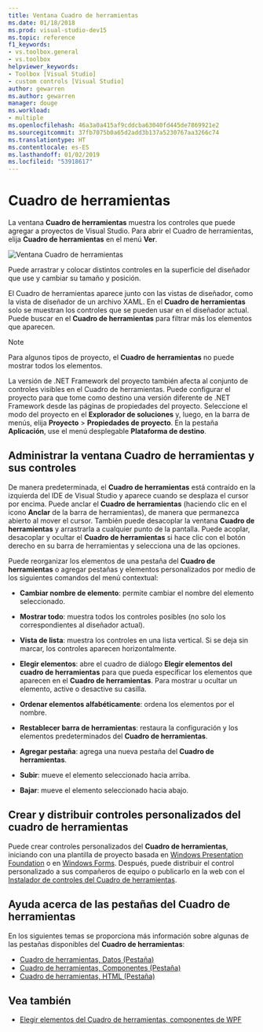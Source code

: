 ```yaml
---
title: Ventana Cuadro de herramientas
ms.date: 01/18/2018
ms.prod: visual-studio-dev15
ms.topic: reference
f1_keywords:
- vs.toolbox.general
- vs.toolbox
helpviewer_keywords:
- Toolbox [Visual Studio]
- custom controls [Visual Studio]
author: gewarren
ms.author: gewarren
manager: douge
ms.workload:
- multiple
ms.openlocfilehash: 46a3a0a415af9cddcba63040fd445de7869921e2
ms.sourcegitcommit: 37fb7075b0a65d2add3b137a5230767aa3266c74
ms.translationtype: HT
ms.contentlocale: es-ES
ms.lasthandoff: 01/02/2019
ms.locfileid: "53918617"
---
```

# <a name="toolbox"></a>Cuadro de herramientas

La ventana **Cuadro de herramientas** muestra los controles que puede agregar a proyectos de Visual Studio. Para abrir el Cuadro de herramientas, elija **Cuadro de herramientas** en el menú **Ver**.

![Ventana Cuadro de herramientas](media/toolbox.png)

Puede arrastrar y colocar distintos controles en la superficie del diseñador que use y cambiar su tamaño y posición.

El Cuadro de herramientas aparece junto con las vistas de diseñador, como la vista de diseñador de un archivo XAML. En el **Cuadro de herramientas** solo se muestran los controles que se pueden usar en el diseñador actual. Puede buscar en el **Cuadro de herramientas** para filtrar más los elementos que aparecen.

> [!NOTE]
> Para algunos tipos de proyecto, el **Cuadro de herramientas** no puede mostrar todos los elementos.

La versión de .NET Framework del proyecto también afecta al conjunto de controles visibles en el Cuadro de herramientas. Puede configurar el proyecto para que tome como destino una versión diferente de .NET Framework desde las páginas de propiedades del proyecto. Seleccione el modo del proyecto en el **Explorador de soluciones** y, luego, en la barra de menús, elija **Proyecto** > **Propiedades de proyecto**. En la pestaña **Aplicación**, use el menú desplegable **Plataforma de destino**.

## <a name="manage-the-toolbox-window-and-its-controls"></a>Administrar la ventana Cuadro de herramientas y sus controles

De manera predeterminada, el **Cuadro de herramientas** está contraído en la izquierda del IDE de Visual Studio y aparece cuando se desplaza el cursor por encima. Puede anclar el **Cuadro de herramientas** (haciendo clic en el icono **Anclar** de la barra de herramientas), de manera que permanezca abierto al mover el cursor. También puede desacoplar la ventana **Cuadro de herramientas** y arrastrarla a cualquier punto de la pantalla. Puede acoplar, desacoplar y ocultar el **Cuadro de herramientas** si hace clic con el botón derecho en su barra de herramientas y selecciona una de las opciones.

Puede reorganizar los elementos de una pestaña del **Cuadro de herramientas** o agregar pestañas y elementos personalizados por medio de los siguientes comandos del menú contextual:

- **Cambiar nombre de elemento**: permite cambiar el nombre del elemento seleccionado.

- **Mostrar todo**: muestra todos los controles posibles (no solo los correspondientes al diseñador actual).

- **Vista de lista**: muestra los controles en una lista vertical. Si se deja sin marcar, los controles aparecen horizontalmente.

- **Elegir elementos**: abre el cuadro de diálogo **Elegir elementos del cuadro de herramientas** para que pueda especificar los elementos que aparecen en el **Cuadro de herramientas**. Para mostrar u ocultar un elemento, active o desactive su casilla.

- **Ordenar elementos alfabéticamente**: ordena los elementos por el nombre.

- **Restablecer barra de herramientas**: restaura la configuración y los elementos predeterminados del **Cuadro de herramientas**.

- **Agregar pestaña**: agrega una nueva pestaña del **Cuadro de herramientas**.

- **Subir**: mueve el elemento seleccionado hacia arriba.

- **Bajar**: mueve el elemento seleccionado hacia abajo.

## <a name="create-and-distribute-custom-toolbox-controls"></a>Crear y distribuir controles personalizados del cuadro de herramientas

Puede crear controles personalizados del **Cuadro de herramientas**, iniciando con una plantilla de proyecto basada en [Windows Presentation Foundation](../../extensibility/creating-a-wpf-toolbox-control.md) o en [Windows Forms](../../extensibility/creating-a-windows-forms-toolbox-control.md). Después, puede distribuir el control personalizado a sus compañeros de equipo o publicarlo en la web con el [Instalador de controles del Cuadro de herramientas](http://download.microsoft.com/download/8/3/6/836657BD-9CCB-4ED4-B9D2-FB769473B284/TCI_whitepaper.docx).

## <a name="help-on-toolbox-tabs"></a>Ayuda acerca de las pestañas del Cuadro de herramientas

En los siguientes temas se proporciona más información sobre algunas de las pestañas disponibles del **Cuadro de herramientas**:

- [Cuadro de herramientas, Datos (Pestaña)](../../ide/reference/toolbox-data-tab.md)
- [Cuadro de herramientas, Componentes (Pestaña)](../../ide/reference/toolbox-components-tab.md)
- [Cuadro de herramientas, HTML (Pestaña)](../../ide/reference/toolbox-html-tab.md)

## <a name="see-also"></a>Vea también

- [Elegir elementos del Cuadro de herramientas, componentes de WPF](choose-toolbox-items-wpf-components.md)